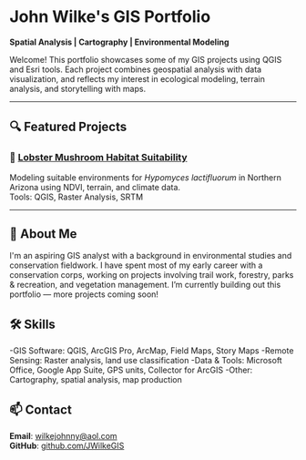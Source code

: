 # John Wilke's GIS Portfolio  
**Spatial Analysis | Cartography | Environmental Modeling**

Welcome! This portfolio showcases some of my GIS projects using QGIS and Esri tools. Each project combines geospatial analysis with data visualization, and reflects my interest in ecological modeling, terrain analysis, and storytelling with maps.

---

## 🔍 Featured Projects

### 🍄 [Lobster Mushroom Habitat Suitability](./lobster-mushroom/)
Modeling suitable environments for *Hypomyces lactifluorum* in Northern Arizona using NDVI, terrain, and climate data.  
Tools: QGIS, Raster Analysis, SRTM

---

## 🧭 About Me
I'm an aspiring GIS analyst with a background in environmental studies and conservation fieldwork. I have spent most of my early career with a conservation corps, working on projects involving trail work, forestry, parks & recreation, and vegetation management. I’m currently building out this portfolio — more projects coming soon!

## 🛠️ Skills
-GIS Software: QGIS, ArcGIS Pro, ArcMap, Field Maps, Story Maps
-Remote Sensing: Raster analysis, land use classification
-Data & Tools: Microsoft Office, Google App Suite, GPS units, Collector for ArcGIS
-Other: Cartography, spatial analysis, map production

## 📫 Contact  
**Email**: wilkejohnny@aol.com  
**GitHub**: [github.com/JWilkeGIS](https://github.com/JWilkeGIS)
